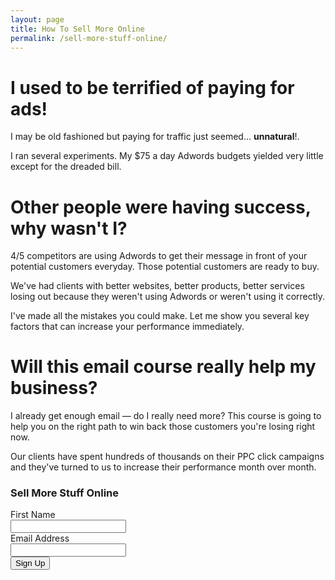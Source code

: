 ```yaml
---
layout: page
title: How To Sell More Online
permalink: /sell-more-stuff-online/
---
```



I used to be terrified of paying for ads!
=========================================

I may be old fashioned but paying for traffic just seemed... 
**unnatural**!.  

I ran several experiments. My $75 a day Adwords budgets yielded very
little except for the dreaded bill.


Other people were having success, why wasn't I?
================================================
4/5 competitors are using Adwords to get their message in front of
your potential customers everyday. Those potential customers are 
ready to buy.

We've had clients with better websites, better products, better services
losing out because they weren't using Adwords or weren't using it correctly.

I've made all the mistakes you could make. Let me show you several key factors
that can increase your performance immediately. 

Will this email course really help my business?
================

I already get enough email — do I really need more? 
This course is going to help you on the right path to win back those
customers you're losing right now.

Our clients have spent hundreds of thousands on their PPC click campaigns
and they've turned to us to increase their performance month over month.





<form action="https://www.getdrip.com/forms/85356217/submissions" method="post" data-drip-embedded-form="85356217">
  <h3 data-drip-attribute="headline">Sell More Stuff Online</h3>
  <div data-drip-attribute="description"></div>
    <div>
        <label for="fields[first_name]">First Name</label><br />
        <input type="text" name="fields[first_name]" value="" />
    </div>
    <div>
        <label for="fields[email]">Email Address</label><br />
        <input type="email" name="fields[email]" value="" />
    </div>
  <div>
    <input type="submit" name="submit" value="Sign Up" data-drip-attribute="sign-up-button" />
  </div>
</form>

